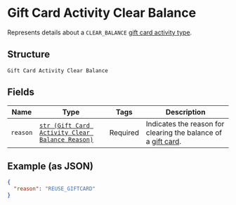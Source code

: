 
# Gift Card Activity Clear Balance

Represents details about a `CLEAR_BALANCE` [gift card activity type](../../doc/models/gift-card-activity-type.md).

## Structure

`Gift Card Activity Clear Balance`

## Fields

| Name | Type | Tags | Description |
|  --- | --- | --- | --- |
| `reason` | [`str (Gift Card Activity Clear Balance Reason)`](../../doc/models/gift-card-activity-clear-balance-reason.md) | Required | Indicates the reason for clearing the balance of a [gift card](../../doc/models/gift-card.md). |

## Example (as JSON)

```json
{
  "reason": "REUSE_GIFTCARD"
}
```

